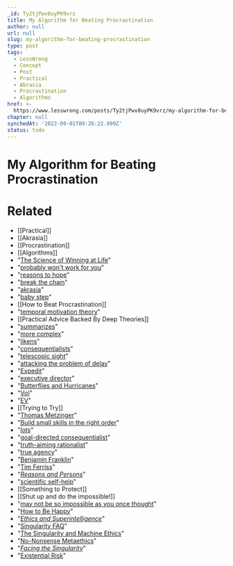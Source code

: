 ```yaml
---
_id: Ty2tjPwv8uyPK9vrz
title: My Algorithm for Beating Procrastination
author: null
url: null
slug: my-algorithm-for-beating-procrastination
type: post
tags:
  - LessWrong
  - Concept
  - Post
  - Practical
  - Akrasia
  - Procrastination
  - Algorithms
href: >-
  https://www.lesswrong.com/posts/Ty2tjPwv8uyPK9vrz/my-algorithm-for-beating-procrastination
chapter: null
synchedAt: '2022-09-01T09:26:22.999Z'
status: todo
---
```


# My Algorithm for Beating Procrastination


# Related

- [[Practical]]
- [[Akrasia]]
- [[Procrastination]]
- [[Algorithms]]
- "[The Science of Winning at Life](http://wiki.lesswrong.com/wiki/The_Science_of_Winning_at_Life)"
- "[probably won't work for you](/lw/9v/beware_of_otheroptimizing/)"
- "[reasons to hope](/r/discussion/lw/9i6/breaking_the_chain_of_akrasia/)"
- "[break the chain](/lw/99t/can_the_chain_still_hold_you/)"
- "[akrasia](/lw/1sm/akrasia_tactics_review)"
- "[baby step](/lw/58m/build_small_skills_in_the_right_order/)"
- [[How to Beat Procrastination]]
- "[temporal motivation theory](http://webapps2.ucalgary.ca/~steel/images/Integrating.pdf)"
- [[Practical Advice Backed By Deep Theories]]
- "[summarizes](http://www.amazon.com/Procrastination-Equation-Putting-Things-Getting/dp/0061703613/)"
- "[more complex](/lw/9jh/the_humans_hidden_utility_function_maybe/)"
- "[likens](/lw/9i6/breaking_the_chain_of_akrasia/5qj5)"
- "[consequentialists](/lw/8q8/urges_vs_goals_the_analogy_to_anticipation_and/)"
- "[telescopic sight](http://en.wikipedia.org/wiki/Telescopic_sight)"
- "[attacking the problem of delay](/lw/5p6/how_and_why_to_granularize/)"
- "[Expedit](http://www.ikea.com/us/en/catalog/products/00208646/#/60208648)"
- "[executive director](/r/discussion/lw/8s6/video_qa_with_singularity_institute_executive/)"
- "[Butterflies and Hurricanes](http://www.youtube.com/watch?v=EzCKrwOme2U)"
- "[VoI](/lw/85x/value_of_information_four_examples/)"
- "[EV](http://wiki.lesswrong.com/wiki/Expected_value)"
- [[Trying to Try]]
- "[Thomas Metzinger](http://en.wikipedia.org/wiki/Thomas_Metzinger)"
- "[Build small skills in the right order](/lw/58m/build_small_skills_in_the_right_order/)"
- "[*lots*](http://www.allmusic.com/album/r106587)"
- "[goal-directed consequentialist](/lw/8q8/urges_vs_goals_the_analogy_to_anticipation_and/)"
- "[truth-aiming rationalist](/lw/96j/what_curiosity_looks_like/)"
- "[true agency](/lw/5i8/the_power_of_agency/)"
- "[Benjamin Franklin](http://en.wikipedia.org/wiki/Benjamin_franklin)"
- "[Tim Ferriss](http://en.wikipedia.org/wiki/Timothy_Ferriss)"
- "[*Reasons and Persons*](http://www.amazon.com/Reasons-Persons-Oxford-Paperbacks-Parfit/dp/019824908X/)"
- "[scientific self-help](/lw/3nn/scientific_selfhelp_the_state_of_our_knowledge)"
- [[Something to Protect]]
- [[Shut up and do the impossible!]]
- "[may not be so impossible as you once thought](/lw/99t/can_the_chain_still_hold_you/)"
- "[How to Be Happy](/lw/4su/the_science_of_happiness/)"
- "[*Ethics and Superintelligence*](http://commonsenseatheism.com/?p=14397)"
- "[Singularity FAQ](http://intelligence.org/singularityfaq)"
- "[The Singularity and Machine Ethics](http://commonsenseatheism.com/wp-content/uploads/2011/11/Muehlhauser-Helm-The-Singularity-and-Machine-Ethics-draft.pdf)"
- "[No-Nonsense Metaethics](http://wiki.lesswrong.com/wiki/No-Nonsense_Metaethics)"
- "[*Facing the Singularity*](http://facingthesingularity.com/)"
- "[Existential Risk](/lw/8f0/existential_risk/)"
